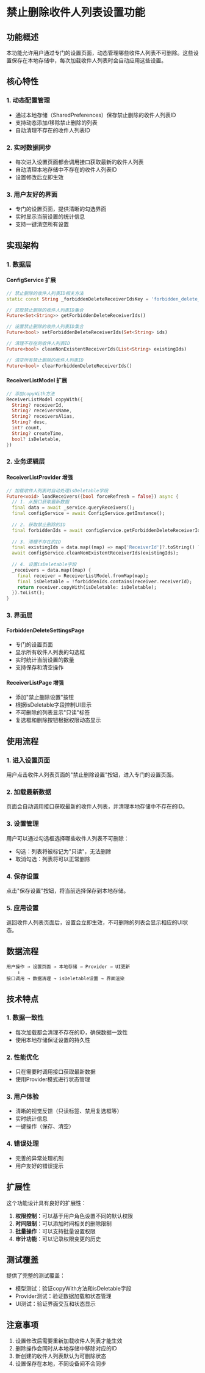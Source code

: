# 禁止删除收件人列表设置功能

## 功能概述

本功能允许用户通过专门的设置页面，动态管理哪些收件人列表不可删除。这些设置保存在本地存储中，每次加载收件人列表时会自动应用这些设置。

## 核心特性

### 1. 动态配置管理
- 通过本地存储（SharedPreferences）保存禁止删除的收件人列表ID
- 支持动态添加/移除禁止删除的列表
- 自动清理不存在的收件人列表ID

### 2. 实时数据同步
- 每次进入设置页面都会调用接口获取最新的收件人列表
- 自动清理本地存储中不存在的收件人列表ID
- 设置修改后立即生效

### 3. 用户友好的界面
- 专门的设置页面，提供清晰的勾选界面
- 实时显示当前设置的统计信息
- 支持一键清空所有设置

## 实现架构

### 1. 数据层

#### ConfigService 扩展
```dart
// 禁止删除的收件人列表ID相关方法
static const String _forbiddenDeleteReceiverIdsKey = 'forbidden_delete_receiver_ids';

// 获取禁止删除的收件人列表ID集合
Future<Set<String>> getForbiddenDeleteReceiverIds()

// 设置禁止删除的收件人列表ID集合
Future<bool> setForbiddenDeleteReceiverIds(Set<String> ids)

// 清理不存在的收件人列表ID
Future<bool> cleanNonExistentReceiverIds(List<String> existingIds)

// 清空所有禁止删除的收件人列表ID
Future<bool> clearForbiddenDeleteReceiverIds()
```

#### ReceiverListModel 扩展
```dart
// 添加copyWith方法
ReceiverListModel copyWith({
  String? receiverId,
  String? receiversName,
  String? receiversAlias,
  String? desc,
  int? count,
  String? createTime,
  bool? isDeletable,
})
```

### 2. 业务逻辑层

#### ReceiverListProvider 增强
```dart
// 加载收件人列表时自动处理isDeletable字段
Future<void> loadReceivers({bool forceRefresh = false}) async {
  // 1. 从接口获取最新数据
  final data = await _service.queryReceivers();
  final configService = await ConfigService.getInstance();
  
  // 2. 获取禁止删除的ID
  final forbiddenIds = await configService.getForbiddenDeleteReceiverIds();
  
  // 3. 清理不存在的ID
  final existingIds = data.map((map) => map['ReceiverId']?.toString() ?? '').toList();
  await configService.cleanNonExistentReceiverIds(existingIds);
  
  // 4. 设置isDeletable字段
  _receivers = data.map((map) {
    final receiver = ReceiverListModel.fromMap(map);
    final isDeletable = !forbiddenIds.contains(receiver.receiverId);
    return receiver.copyWith(isDeletable: isDeletable);
  }).toList();
}
```

### 3. 界面层

#### ForbiddenDeleteSettingsPage
- 专门的设置页面
- 显示所有收件人列表的勾选框
- 实时统计当前设置的数量
- 支持保存和清空操作

#### ReceiverListPage 增强
- 添加"禁止删除设置"按钮
- 根据isDeletable字段控制UI显示
- 不可删除的列表显示"只读"标签
- 复选框和删除按钮根据权限动态显示

## 使用流程

### 1. 进入设置页面
用户点击收件人列表页面的"禁止删除设置"按钮，进入专门的设置页面。

### 2. 加载最新数据
页面会自动调用接口获取最新的收件人列表，并清理本地存储中不存在的ID。

### 3. 设置管理
用户可以通过勾选框选择哪些收件人列表不可删除：
- 勾选：列表将被标记为"只读"，无法删除
- 取消勾选：列表将可以正常删除

### 4. 保存设置
点击"保存设置"按钮，将当前选择保存到本地存储。

### 5. 应用设置
返回收件人列表页面后，设置会立即生效，不可删除的列表会显示相应的UI状态。

## 数据流程

```
用户操作 → 设置页面 → 本地存储 → Provider → UI更新
    ↓
接口调用 → 数据清理 → isDeletable设置 → 界面渲染
```

## 技术特点

### 1. 数据一致性
- 每次加载都会清理不存在的ID，确保数据一致性
- 使用本地存储保证设置的持久性

### 2. 性能优化
- 只在需要时调用接口获取最新数据
- 使用Provider模式进行状态管理

### 3. 用户体验
- 清晰的视觉反馈（只读标签、禁用复选框等）
- 实时统计信息
- 一键操作（保存、清空）

### 4. 错误处理
- 完善的异常处理机制
- 用户友好的错误提示

## 扩展性

这个功能设计具有良好的扩展性：

1. **权限控制**：可以基于用户角色设置不同的默认权限
2. **时间限制**：可以添加时间相关的删除限制
3. **批量操作**：可以支持批量设置权限
4. **审计功能**：可以记录权限变更的历史

## 测试覆盖

提供了完整的测试覆盖：
- 模型测试：验证copyWith方法和isDeletable字段
- Provider测试：验证数据加载和状态管理
- UI测试：验证界面交互和状态显示

## 注意事项

1. 设置修改后需要重新加载收件人列表才能生效
2. 删除操作会同时从本地存储中移除对应的ID
3. 新创建的收件人列表默认为可删除状态
4. 设置保存在本地，不同设备间不会同步 